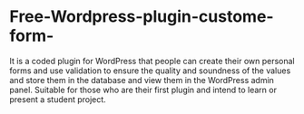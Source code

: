 # Free-Wordpress-plugin-custome-form-
It is a coded plugin for WordPress that people can create their own personal forms and use validation to ensure the quality and soundness of the values ​​and store them in the database and view them in the WordPress admin panel. Suitable for those who are their first plugin and intend to learn or present a student project.
